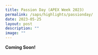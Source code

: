 ```yaml
---
title: Passion Day (APEX Week 2023)
permalink: /saps/highlights/passionday/
date: 2023-05-25
layout: post
description: ""
image: ""
---
```

**Coming Soon!**